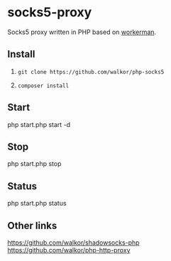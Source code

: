 # socks5-proxy
Socks5 proxy written in PHP based on [workerman](https://github.com/walkor/Workerman).

## Install
1. ```git clone https://github.com/walkor/php-socks5```

2. ```composer install```

## Start
php start.php start -d

## Stop
php start.php stop

## Status
php start.php status

## Other links 
https://github.com/walkor/shadowsocks-php  
https://github.com/walkor/php-http-proxy
